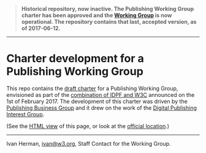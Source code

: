 > **Historical repository, now inactive. The Publishing Working Group charter has been approved and the [Working Group](https://www.w3.org/publishing/groups/publ-wg/) is now operational.
> The repository contains that last, accepted version, as of 2017-06-12.**

---


# Charter development for a Publishing Working Group

This repo contains the [draft charter](http://w3c.github.io/dpubwg-charter/) for a Publishing Working Group, envisioned as part of the [combination of IDPF and W3C](https://www.w3.org/2017/01/pressrelease-idpf-w3c-combination.html.en) announced on the 1st of February 2017.
The development of this charter was driven by the [Publishing Business Group](https://www.w3.org/community/publishingbg/) and it drew on the work of the [Digital Publishing Interest Group](https://www.w3.org/dpub/IG/).

(See the [HTML view](http://w3c.github.io/dpubwg-charter/) of this page, or look at the [official location](https://www.w3.org/2017/04/publ-wg-charter/).)

---

Ivan Herman, [ivan@w3.org](mailto:ivan@w3.org), Staff Contact for the Working Group.
